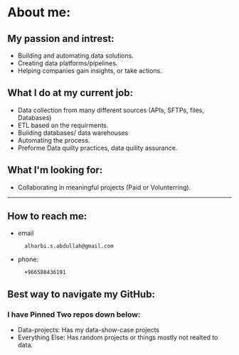 # About me:
## My passion and intrest:
- Building and automating data solutions.
- Creating data platforms/pipelines.
- Helping companies gain insights, or take actions.

## What I do at my current job:
- Data collection from many different sources (APIs, SFTPs,  files, Databases) 
- ETL based on the requirments. 
- Building databases/ data warehouses
- Automating the process. 
- Preforme Data quilty practices, data quility assurance. 

## What I'm looking for:
- Collaborating in meaningful projects (Paid or Volunterring). 
---

## How to reach me: 
- email

        alharbi.s.abdullah@gmail.com
- phone:

        +966580436191 

## Best way to navigate my GitHub:
### I have Pinned Two repos down below:
- Data-projects: Has my data-show-case projects 
- Everything Else: Has random projects or things mostly not realted to data.
